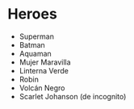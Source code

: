 # Heroes

* Superman
* Batman
* Aquaman
* Mujer Maravilla
* Linterna Verde
* Robin
* Volcán Negro
* Scarlet Johanson (de incognito)
